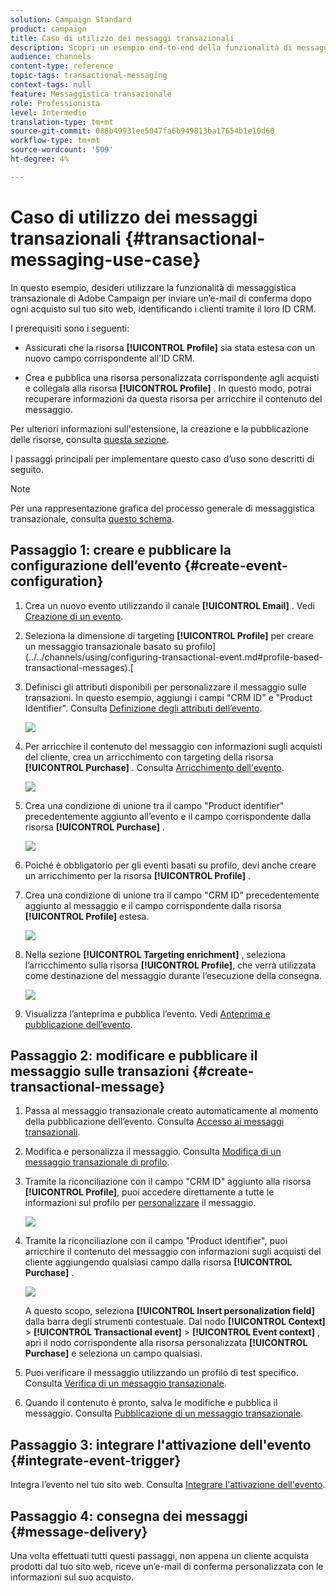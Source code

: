 ```yaml
---
solution: Campaign Standard
product: campaign
title: Caso di utilizzo dei messaggi transazionali
description: Scopri un esempio end-to-end della funzionalità di messaggistica transazionale di Adobe Campaign.
audience: channels
content-type: reference
topic-tags: transactional-messaging
context-tags: null
feature: Messaggistica transazionale
role: Professionista
level: Intermedio
translation-type: tm+mt
source-git-commit: 088b49931ee5047fa6b949813ba17654b1e10d60
workflow-type: tm+mt
source-wordcount: '509'
ht-degree: 4%

---
```



# Caso di utilizzo dei messaggi transazionali {#transactional-messaging-use-case}

In questo esempio, desideri utilizzare la funzionalità di messaggistica transazionale di Adobe Campaign per inviare un’e-mail di conferma dopo ogni acquisto sul tuo sito web, identificando i clienti tramite il loro ID CRM.

I prerequisiti sono i seguenti:

* Assicurati che la risorsa **[!UICONTROL Profile]** sia stata estesa con un nuovo campo corrispondente all&#39;ID CRM.

* Crea e pubblica una risorsa personalizzata corrispondente agli acquisti e collegala alla risorsa **[!UICONTROL Profile]** . In questo modo, potrai recuperare informazioni da questa risorsa per arricchire il contenuto del messaggio.

Per ulteriori informazioni sull&#39;estensione, la creazione e la pubblicazione delle risorse, consulta [questa sezione](../../developing/using/key-steps-to-add-a-resource.md).

I passaggi principali per implementare questo caso d’uso sono descritti di seguito.

>[!NOTE]
>
>Per una rappresentazione grafica del processo generale di messaggistica transazionale, consulta [questo schema](../../channels/using/getting-started-with-transactional-msg.md#key-steps).

## Passaggio 1: creare e pubblicare la configurazione dell’evento {#create-event-configuration}

1. Crea un nuovo evento utilizzando il canale **[!UICONTROL Email]** . Vedi [Creazione di un evento](../../channels/using/configuring-transactional-event.md#creating-an-event).

1. Seleziona la dimensione di targeting **[!UICONTROL Profile]** per creare un messaggio transazionale basato su profilo](../../channels/using/configuring-transactional-event.md#profile-based-transactional-messages).[

1. Definisci gli attributi disponibili per personalizzare il messaggio sulle transazioni. In questo esempio, aggiungi i campi &quot;CRM ID&quot; e &quot;Product Identifier&quot;. Consulta [Definizione degli attributi dell’evento](../../channels/using/configuring-transactional-event.md#defining-the-event-attributes).

   ![](assets/message-center_usecase1.png)

1. Per arricchire il contenuto del messaggio con informazioni sugli acquisti del cliente, crea un arricchimento con targeting della risorsa **[!UICONTROL Purchase]** . Consulta [Arricchimento dell&#39;evento](../../channels/using/configuring-transactional-event.md#enriching-the-transactional-message-content).

   ![](assets/message-center_usecase2.png)

1. Crea una condizione di unione tra il campo &quot;Product identifier&quot; precedentemente aggiunto all’evento e il campo corrispondente dalla risorsa **[!UICONTROL Purchase]** .

   ![](assets/message-center_usecase3.png)

1. Poiché è obbligatorio per gli eventi basati su profilo, devi anche creare un arricchimento per la risorsa **[!UICONTROL Profile]** .

1. Crea una condizione di unione tra il campo &quot;CRM ID&quot; precedentemente aggiunto al messaggio e il campo corrispondente dalla risorsa **[!UICONTROL Profile]** estesa. <!--What's the purpose to have created a CRM ID for this event and to have the CRM ID as a join condition? could it be any other field provided you created it in the event?-->

   ![](assets/message-center_usecase4.png)

1. Nella sezione **[!UICONTROL Targeting enrichment]** , seleziona l’arricchimento sulla risorsa **[!UICONTROL Profile]**, che verrà utilizzata come destinazione del messaggio durante l’esecuzione della consegna.

   ![](assets/message-center_usecase5.png)

1. Visualizza l’anteprima e pubblica l’evento. Vedi [Anteprima e pubblicazione dell’evento](../../channels/using/publishing-transactional-event.md#previewing-and-publishing-the-event).

## Passaggio 2: modificare e pubblicare il messaggio sulle transazioni {#create-transactional-message}

1. Passa al messaggio transazionale creato automaticamente al momento della pubblicazione dell’evento. Consulta [Accesso ai messaggi transazionali](../../channels/using/editing-transactional-message.md#accessing-transactional-messages).

1. Modifica e personalizza il messaggio. Consulta [Modifica di un messaggio transazionale di profilo](../../channels/using/editing-transactional-message.md#editing-profile-transactional-message).

1. Tramite la riconciliazione con il campo &quot;CRM ID&quot; aggiunto alla risorsa **[!UICONTROL Profile]**, puoi accedere direttamente a tutte le informazioni sul profilo per [personalizzare](../../designing/using/personalization.md#inserting-a-personalization-field) il messaggio.

   ![](assets/message-center_usecase6.png)

1. Tramite la riconciliazione con il campo &quot;Product identifier&quot;, puoi arricchire il contenuto del messaggio con informazioni sugli acquisti del cliente aggiungendo qualsiasi campo dalla risorsa **[!UICONTROL Purchase]** .

   ![](assets/message-center_usecase7.png)

   A questo scopo, seleziona **[!UICONTROL Insert personalization field]** dalla barra degli strumenti contestuale. Dal nodo **[!UICONTROL Context]** > **[!UICONTROL Transactional event]** > **[!UICONTROL Event context]** , apri il nodo corrispondente alla risorsa personalizzata **[!UICONTROL Purchase]** e seleziona un campo qualsiasi.

1. Puoi verificare il messaggio utilizzando un profilo di test specifico. Consulta [Verifica di un messaggio transazionale](../../channels/using/testing-transactional-message.md#testing-a-transactional-message).

1. Quando il contenuto è pronto, salva le modifiche e pubblica il messaggio. Consulta [Pubblicazione di un messaggio transazionale](../../channels/using/publishing-transactional-message.md#publishing-a-transactional-message).

## Passaggio 3: integrare l&#39;attivazione dell&#39;evento {#integrate-event-trigger}

Integra l’evento nel tuo sito web. Consulta [Integrare l&#39;attivazione dell&#39;evento](../../channels/using/getting-started-with-transactional-msg.md#integrate-event-trigger).

## Passaggio 4: consegna dei messaggi {#message-delivery}

Una volta effettuati tutti questi passaggi, non appena un cliente acquista prodotti dal tuo sito web, riceve un’e-mail di conferma personalizzata con le informazioni sul suo acquisto.